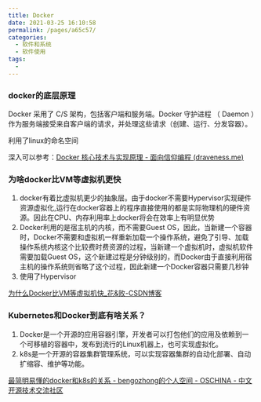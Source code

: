 ```yaml
---
title: Docker
date: 2021-03-25 16:10:58
permalink: /pages/a65c57/
categories:
  - 软件和系统
  - 软件使用
tags:
  - 
---
```

 

### docker的底层原理

Docker 采用了 C/S 架构，包括客户端和服务端。Docker 守护进程 （ Daemon ）作为服务端接受来自客户端的请求，并处理这些请求（创建、运行、分发容器）。

利用了linux的命名空间

深入可以参考：[Docker 核心技术与实现原理 - 面向信仰编程 (draveness.me)](https://draveness.me/docker/)

### 为啥docker比VM等虚拟机更快

1. docker有着比虚拟机更少的抽象层。由于docker不需要Hypervisor实现硬件资源虚拟化,运行在docker容器上的程序直接使用的都是实际物理机的硬件资源。因此在CPU、内存利用率上docker将会在效率上有明显优势
2. Docker利用的是宿主机的内核，而不需要Guest OS，因此，当新建一个容器时，Docker不需要和虚拟机一样重新加载一个操作系统，避免了引导、加载操作系统内核这个比较费时费资源的过程，当新建一个虚拟机时，虚拟机软件需要加载Guest OS，这个新建过程是分钟级别的，而Docker由于直接利用宿主机的操作系统则省略了这个过程，因此新建一个Docker容器只需要几秒钟
3. 使用了Hypervisor

[为什么Docker比VM等虚拟机快_花&败-CSDN博客](https://blog.csdn.net/K_520_W/article/details/111304146)

### Kubernetes和Docker到底有啥关系？

1. Docker是一个开源的应用容器引擎，开发者可以打包他们的应用及依赖到一个可移植的容器中，发布到流行的Linux机器上，也可实现虚拟化。
2. k8s是一个开源的容器集群管理系统，可以实现容器集群的自动化部署、自动扩缩容、维护等功能。

[最简明易懂的docker和k8s的关系 - bengozhong的个人空间 - OSCHINA - 中文开源技术交流社区](https://my.oschina.net/u/588516/blog/3069671)

